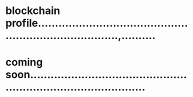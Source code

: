 # blockchain profile.............................................................................,..........
# coming soon.......................................................................................

